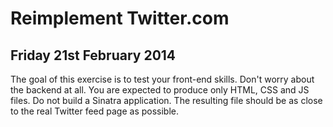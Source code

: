 Reimplement Twitter.com
======================

Friday 21st February 2014
-------------------------

The goal of this exercise is to test your front-end skills. Don't worry about the backend at all. You are expected to produce only HTML, CSS and JS files. Do not build a Sinatra application. The resulting file should be as close to the real Twitter feed page as possible.



